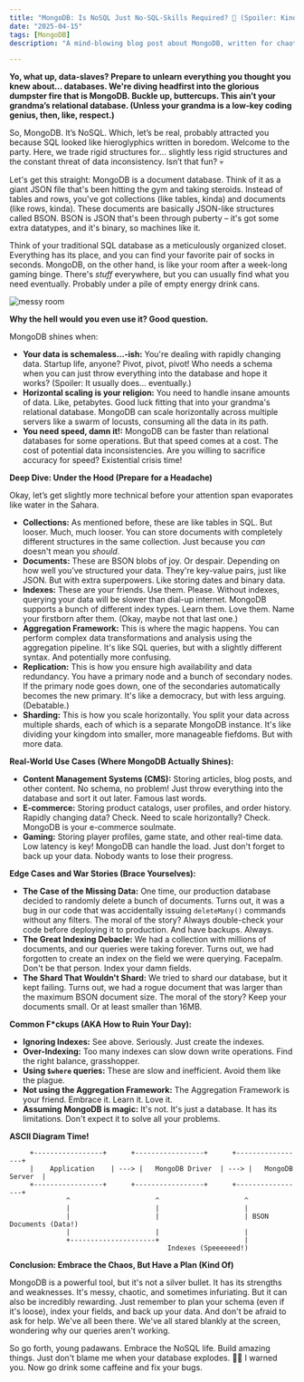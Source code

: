 ```yaml
---
title: "MongoDB: Is NoSQL Just No-SQL-Skills Required? 🤔 (Spoiler: Kinda)"
date: "2025-04-15"
tags: [MongoDB]
description: "A mind-blowing blog post about MongoDB, written for chaotic Gen Z engineers. Prepare for existential dread and database decisions."

---
```


**Yo, what up, data-slaves? Prepare to unlearn everything you thought you knew about… databases. We're diving headfirst into the glorious dumpster fire that is MongoDB. Buckle up, buttercups. This ain’t your grandma’s relational database. (Unless your grandma is a low-key coding genius, then, like, respect.)**

So, MongoDB. It’s NoSQL. Which, let’s be real, probably attracted you because SQL looked like hieroglyphics written in boredom. Welcome to the party. Here, we trade rigid structures for… slightly less rigid structures and the constant threat of data inconsistency. Isn’t that fun? 💀

Let's get this straight: MongoDB is a document database. Think of it as a giant JSON file that's been hitting the gym and taking steroids. Instead of tables and rows, you've got collections (like tables, kinda) and documents (like rows, kinda). These documents are basically JSON-like structures called BSON. BSON is JSON that's been through puberty – it's got some extra datatypes, and it's binary, so machines like it.

Think of your traditional SQL database as a meticulously organized closet. Everything has its place, and you can find your favorite pair of socks in seconds. MongoDB, on the other hand, is like your room after a week-long gaming binge. There's *stuff* everywhere, but you can usually find what you need eventually. Probably under a pile of empty energy drink cans.

![messy room](https://i.kym-cdn.com/photos/images/newsfeed/001/384/730/29b.jpg)

**Why the hell would you even use it? Good question.**

MongoDB shines when:

*   **Your data is schemaless…-ish:** You're dealing with rapidly changing data. Startup life, anyone? Pivot, pivot, pivot! Who needs a schema when you can just throw everything into the database and hope it works? (Spoiler: It usually does… eventually.)
*   **Horizontal scaling is your religion:** You need to handle insane amounts of data. Like, petabytes. Good luck fitting that into your grandma's relational database. MongoDB can scale horizontally across multiple servers like a swarm of locusts, consuming all the data in its path.
*   **You need speed, damn it!:** MongoDB can be faster than relational databases for some operations. But that speed comes at a cost. The cost of potential data inconsistencies. Are you willing to sacrifice accuracy for speed? Existential crisis time!

**Deep Dive: Under the Hood (Prepare for a Headache)**

Okay, let’s get slightly more technical before your attention span evaporates like water in the Sahara.

*   **Collections:** As mentioned before, these are like tables in SQL. But looser. Much, much looser. You can store documents with completely different structures in the same collection. Just because you *can* doesn't mean you *should*.
*   **Documents:** These are BSON blobs of joy. Or despair. Depending on how well you’ve structured your data. They're key-value pairs, just like JSON. But with extra superpowers. Like storing dates and binary data.
*   **Indexes:** These are your friends. Use them. Please. Without indexes, querying your data will be slower than dial-up internet. MongoDB supports a bunch of different index types. Learn them. Love them. Name your firstborn after them. (Okay, maybe not that last one.)
*   **Aggregation Framework:** This is where the magic happens. You can perform complex data transformations and analysis using the aggregation pipeline. It's like SQL queries, but with a slightly different syntax. And potentially more confusing.
*   **Replication:** This is how you ensure high availability and data redundancy. You have a primary node and a bunch of secondary nodes. If the primary node goes down, one of the secondaries automatically becomes the new primary. It's like a democracy, but with less arguing. (Debatable.)
*   **Sharding:** This is how you scale horizontally. You split your data across multiple shards, each of which is a separate MongoDB instance. It's like dividing your kingdom into smaller, more manageable fiefdoms. But with more data.

**Real-World Use Cases (Where MongoDB Actually Shines):**

*   **Content Management Systems (CMS):** Storing articles, blog posts, and other content. No schema, no problem! Just throw everything into the database and sort it out later. Famous last words.
*   **E-commerce:** Storing product catalogs, user profiles, and order history. Rapidly changing data? Check. Need to scale horizontally? Check. MongoDB is your e-commerce soulmate.
*   **Gaming:** Storing player profiles, game state, and other real-time data. Low latency is key! MongoDB can handle the load. Just don't forget to back up your data. Nobody wants to lose their progress.

**Edge Cases and War Stories (Brace Yourselves):**

*   **The Case of the Missing Data:** One time, our production database decided to randomly delete a bunch of documents. Turns out, it was a bug in our code that was accidentally issuing `deleteMany()` commands without any filters. The moral of the story? Always double-check your code before deploying it to production. And have backups. Always.
*   **The Great Indexing Debacle:** We had a collection with millions of documents, and our queries were taking forever. Turns out, we had forgotten to create an index on the field we were querying. Facepalm. Don't be that person. Index your damn fields.
*   **The Shard That Wouldn't Shard:** We tried to shard our database, but it kept failing. Turns out, we had a rogue document that was larger than the maximum BSON document size. The moral of the story? Keep your documents small. Or at least smaller than 16MB.

**Common F\*ckups (AKA How to Ruin Your Day):**

*   **Ignoring Indexes:** See above. Seriously. Just create the indexes.
*   **Over-Indexing:** Too many indexes can slow down write operations. Find the right balance, grasshopper.
*   **Using `$where` queries:** These are slow and inefficient. Avoid them like the plague.
*   **Not using the Aggregation Framework:** The Aggregation Framework is your friend. Embrace it. Learn it. Love it.
*   **Assuming MongoDB is magic:** It's not. It's just a database. It has its limitations. Don't expect it to solve all your problems.

**ASCII Diagram Time!**

```
     +-----------------+      +-----------------+      +-----------------+
     |    Application    | ---> |   MongoDB Driver  | ---> |   MongoDB Server  |
     +-----------------+      +-----------------+      +-----------------+
              ^                     ^                     ^
              |                     |                     |
              |                     |                     | BSON Documents (Data!)
              |                     |                     |
              +---------------------+                     |
                                       Indexes (Speeeeeed!)
```

**Conclusion: Embrace the Chaos, But Have a Plan (Kind Of)**

MongoDB is a powerful tool, but it's not a silver bullet. It has its strengths and weaknesses. It's messy, chaotic, and sometimes infuriating. But it can also be incredibly rewarding. Just remember to plan your schema (even if it's loose), index your fields, and back up your data. And don't be afraid to ask for help. We've all been there. We've all stared blankly at the screen, wondering why our queries aren't working.

So go forth, young padawans. Embrace the NoSQL life. Build amazing things. Just don't blame me when your database explodes. 🙏💀 I warned you. Now go drink some caffeine and fix your bugs.
